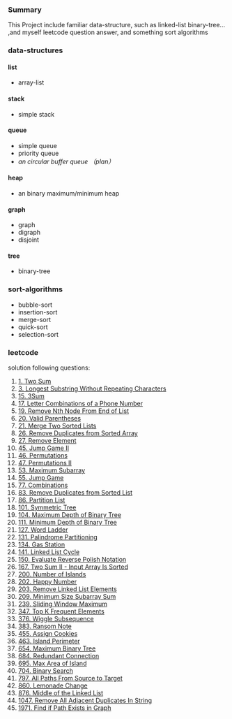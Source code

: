 ### Summary

This Project include familiar data-structure, such as linked-list binary-tree... ,and myself leetcode question answer,
and something sort algorithms

### data-structures

#### list

- array-list

#### stack

- simple stack

#### queue

- simple queue
- priority queue
- <i>an circular buffer queue （plan）</i>

#### heap

- an binary maximum/minimum heap

#### graph

- graph
- digraph
- disjoint

#### tree

- binary-tree

### sort-algorithms

- bubble-sort
- insertion-sort
- merge-sort
- quick-sort
- selection-sort

### leetcode

solution following questions:

1. [1. Two Sum](https://leetcode.com/problems/two-sum/description/)
2. [3. Longest Substring Without Repeating Characters](https://leetcode.com/problems/longest-substring-without-repeating-characters/description/)
3. [15. 3Sum](https://leetcode.com/problems/3sum/description/)
4. [17. Letter Combinations of a Phone Number](https://leetcode.com/problems/letter-combinations-of-a-phone-number/description/)
5. [19. Remove Nth Node From End of List](https://leetcode.com/problems/remove-nth-node-from-end-of-list/description/)
6. [20. Valid Parentheses](https://leetcode.com/problems/valid-parentheses/description/)
7. [21. Merge Two Sorted Lists](https://leetcode.com/problems/merge-two-sorted-lists/)
8. [26. Remove Duplicates from Sorted Array](https://leetcode.com/problems/remove-duplicates-from-sorted-array)
9. [27. Remove Element](https://leetcode.com/problems/remove-element)
10. [45. Jump Game II](https://leetcode.com/problems/jump-game-ii)
11. [46. Permutations](https://leetcode.com/problems/permutations)
12. [47. Permutations II](https://leetcode.com/problems/permutations-ii)
13. [53. Maximum Subarray](https://leetcode.com/problems/maximum-subarray)
14. [55. Jump Game](https://leetcode.com/problems/jump-game)
15. [77. Combinations](https://leetcode.com/problems/combinations)
16. [83. Remove Duplicates from Sorted List](https://leetcode.com/problems/remove-duplicates-from-sorted-list)
17. [86. Partition List](https://leetcode.com/problems/partition-list)
18. [101. Symmetric Tree](https://leetcode.com/problems/symmetric-tree)
19. [104. Maximum Depth of Binary Tree](https://leetcode.com/problems/maximum-depth-of-binary-tree)
20. [111. Minimum Depth of Binary Tree](https://leetcode.com/problems/minimum-depth-of-binary-tree)
21. [127. Word Ladder](https://leetcode.com/problems/word-ladder)
22. [131. Palindrome Partitioning](https://leetcode.com/problems/palindrome-partitioning)
23. [134. Gas Station](https://leetcode.com/problems/gas-station)
24. [141. Linked List Cycle](https://leetcode.com/problems/linked-list-cycle)
25. [150. Evaluate Reverse Polish Notation](https://leetcode.com/problems/evaluate-reverse-polish-notation)
26. [167. Two Sum II - Input Array Is Sorted](https://leetcode.com/problems/two-sum-ii-input-array-is-sorted)
27. [200. Number of Islands](https://leetcode.com/problems/number-of-islands)
28. [202. Happy Number](https://leetcode.com/problems/happy-number)
29. [203. Remove Linked List Elements](https://leetcode.com/problems/remove-linked-list-elements)
30. [209. Minimum Size Subarray Sum](https://leetcode.com/problems/minimum-size-subarray-sum)
31. [239. Sliding Window Maximum](https://leetcode.com/problems/sliding-window-maximum)
32. [347. Top K Frequent Elements](https://leetcode.com/problems/top-k-frequent-elements)
33. [376. Wiggle Subsequence](https://leetcode.com/problems/wiggle-subsequence)
34. [383. Ransom Note](https://leetcode.com/problems/ransom-note/)
35. [455. Assign Cookies](https://leetcode.com/problems/assign-cookies/description/)
36. [463. Island Perimeter](https://leetcode.com/problems/island-perimeter/description/)
37. [654. Maximum Binary Tree](https://leetcode.com/problems/maximum-binary-tree/description/)
38. [684. Redundant Connection](https://leetcode.com/problems/redundant-connection/description/)
39. [695. Max Area of Island](https://leetcode.com/problems/max-area-of-island/description/)
40. [704. Binary Search](https://leetcode.com/problems/binary-search/description/)
41. [797. All Paths From Source to Target](https://leetcode.com/problems/all-paths-from-source-to-target/description/)
42. [860. Lemonade Change](https://leetcode.com/problems/lemonade-change/description/)
43. [876. Middle of the Linked List](https://leetcode.com/problems/middle-of-the-linked-list/description/)
44. [1047. Remove All Adjacent Duplicates In String](https://leetcode.com/problems/remove-all-adjacent-duplicates-in-string/description/)
45. [1971. Find if Path Exists in Graph](https://leetcode.com/problems/find-if-path-exists-in-graph/description/)